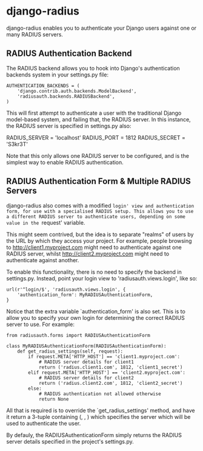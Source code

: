 django-radius
=============

django-radius enables you to authenticate your Django users against one or many
RADIUS servers.

RADIUS Authentication Backend
-----------------------------

The RADIUS backend allows you to hook into Django's authentication backends
system in your settings.py file:

    AUTHENTICATION_BACKENDS = (
        'django.contrib.auth.backends.ModelBackend',
        'radiusauth.backends.RADIUSBackend',
    )

This will first attempt to authenticate a user with the traditional Django
model-based system, and failing that, the RADIUS server. In this instance, the
RADIUS server is specified in settings.py also:


RADIUS_SERVER = 'localhost'
RADIUS_PORT = 1812
RADIUS_SECRET = 'S3kr3T'

Note that this only allows one RADIUS server to be configured, and is the
simplest way to enable RADIUS authentication.

RADIUS Authentication Form & Multiple RADIUS Servers
----------------------------------------------------

django-radius also comes with a modified `login' view and authentication form,
for use with a specialised RADIUS setup. This allows you to use a different
RADIUS server to authenticate users, depending on some value in the `request'
variable.

This might seem contrived, but the idea is to separate "realms" of users by the
URL by which they access your project. For example, people browsing to
http://client1.myproject.com might need to authenticate against one RADIUS
server, whilst http://client2.myproject.com might need to authenticate against
another.

To enable this functionality, there is no need to specify the backend in
settings.py. Instead, point your login view to 'radiusauth.views.login', like
so:

    url(r'^login/$', 'radiusauth.views.login', {
        'authentication_form': MyRADIUSAuthenticationForm,
    }

Notice that the extra variable `authentication_form' is also set. This is to
allow you to specify your own login for determining the correct RADIUS server
to use. For example:

    from radiusauth.forms import RADIUSAuthenticationForm

    class MyRADIUSAuthenticationForm(RADIUSAuthenticationForm):
        def get_radius_settings(self, request):
            if request.META['HTTP_HOST'] == 'client1.myproject.com':
                # RADIUS server details for client1
                return ('radius.client1.com', 1812, 'client1_secret')
            elif request.META['HTTP_HOST'] == 'client2.myproject.com':
                # RADIUS server details for client2
                return ('radius.client2.com', 1812, 'client2_secret')
            else:
                # RADIUS authentication not allowed otherwise
                return None

All that is required is to override the `get_radius_settings' method, and have
it return a 3-tuple containing (<hostname>, <port>, <secret>) which specifies
the server which will be used to authenticate the user.

By defauly, the RADIUSAuthenticationForm simply returns the RADIUS server
details specified in the project's settings.py.
